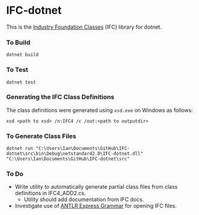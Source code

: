 # IFC-dotnet

This is the [Industry Foundation Classes](http://www.buildingsmart-tech.org/specifications/ifc-overview/ifc-overview-summary) (IFC)  library for dotnet.

### To Build
```
dotnet build
```

### To Test
```
dotnet test
```

### Generating the IFC Class Definitions
The class definitions were generated using `xsd.exe` on Windows as follows:
```
xsd <path to xsd> /n:IFC4 /c /out:<path to outputdir>
```

### To Generate Class Files
```
dotnet run "C:\Users\Ian\Documents\GitHub\IFC-dotnet\src\bin\Debug\netstandard2.0\IFC-dotnet.dll" "C:\Users\Ian\Documents\GitHub\IFC-dotnet\src"
```

### To Do

- Write utility to automatically generate partial class files from class definitions in IFC4_ADD2.cs.
  - Utility should add documentation from IFC docs.
- Investigate use of [ANTLR Express Grammar](https://github.com/opensourceBIM/BuildingSMARTLibrary/blob/master/BuildingSMARTLibrary/src/net/sourceforge/osexpress/parser/express.g) for opening IFC files.
